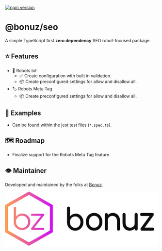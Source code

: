 [![npm version](https://badge.fury.io/js/@bonuz%2Fseo.svg)](https://badge.fury.io/js/@bonuz%2Fseo)

# @bonuz/seo

A simple TypeScript first **zero dependency** SEO robot-focused package.

⭐️ Features
---
- 🤖 Robots.txt
  - ✅ Create configuration with built in validation.
  - 📦 Create preconfigured settings for allow and disallow all.
- 🏷️ Robots Meta Tag
  - 📦 Create preconfigured settings for allow and disallow all.

🎁 Examples
---
- Can be found within the jest test files (`*.spec.ts`).

🗺️ Roadmap
---
- Finalize support for the Robots Meta Tag feature.

👁️ Maintainer
---
Developed and maintained by the folks at [Bonuz](https://github.com/bonuz-market).

<picture>
  <source media="(prefers-color-scheme: dark)" srcset="https://raw.githubusercontent.com/bonuz-market/.github/main/profile/bonuz_light.svg" width="120">
  <source media="(prefers-color-scheme: light)" srcset="https://raw.githubusercontent.com/bonuz-market/.github/main/profile/bonuz_dark.svg" width="120">
  <img alt="webxauth logo" src="https://raw.githubusercontent.com/bonuz-market/.github/main/profile/bonuz_dark.svg">
</picture>
